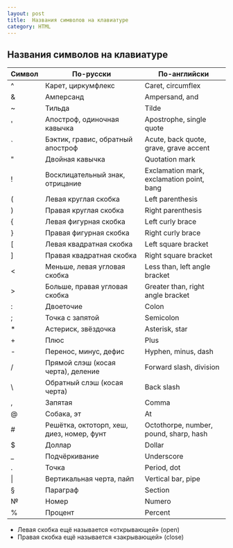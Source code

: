 ```yaml
---
layout: post
title:  Названия символов на клавиатуре
category: HTML
---
```



## Названия символов на клавиатуре

| Символ | По-русски | По-английски
| ------ | --------- | -------------
|    ^   | Карет, циркумфлекс | Caret, circumflex
|    &   | Амперсанд | Ampersand, and
|    ~   | Тильда | Tilde
|    '   | Апостроф, одиночная кавычка | Apostrophe, single quote
|    `   | Бэктик, гравис, обратный апостроф | Acute, back quote, grave, grave accent
|    "   | Двойная кавычка | Quotation mark
|    !   | Восклицательный знак, отрицание | Exclamation mark, exclamation point, bang
|    (   | Левая круглая скобка | Left parenthesis
|    )   | Правая круглая скобка | Right parenthesis
|    {   | Левая фигурная скобка | Left curly brace
|    }   | Правая фигурная скобка | Right curly brace
|    [   | Левая квадратная скобка | Left square bracket
|    ]   | Правая квадратная скобка | Right square bracket
|    <   | Меньше, левая угловая скобка | Less than, left angle bracket
|    >   | Больше, правая угловая скобка | Greater than, right angle bracket
|    :   | Двоеточие | Colon
|    ;   | Точка с запятой | Semicolon
|    *   | Астериск, звёздочка | Asterisk, star
|    +   | Плюс | Plus
|    -   | Перенос, минус, дефис | Hyphen, minus, dash
|    /   | Прямой слэш (косая черта), деление | Forward slash, division
|    \   | Обратный слэш (косая черта) | Back slash
|    ,   | Запятая | Comma
|    @   | Собака, эт | At
|    #   | Решётка, октоторп, хеш, диез, номер, фунт | Octothorpe, number, pound, sharp, hash
|    $   | Доллар | Dollar
|    _   | Подчёркивание | Underscore
|    .   | Точка | Period, dot
|   \|   | Вертикальная черта, пайп | Vertical bar, pipe
|    §   | Параграф | Section
|    №   | Номер | Numero
|    %   | Процент | Percent

- Левая скобка ещё называется «открывающей» (open)
- Правая скобка ещё называется «закрывающей» (close)